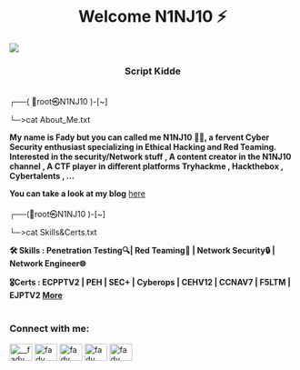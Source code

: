 <h1 align="center">Welcome N1NJ10 ⚡️ </h1>

<img src="https://images.hdqwalls.com/download/anime-scifi-ninja-4k-sy-1366x768.jpg" align="center">
<h3 align="center">Script Kidde</h3>

<img src="https://user-images.githubusercontent.com/71278733/172068867-ba3de80b-dc63-44c0-a31b-0ba74c244163.gif" width="500" height="3">

┌──( 🥷root㉿N1NJ10 )-[~]

└─>cat About_Me.txt

**My name is Fady but you can called me N1NJ10 🕵️‍♂️, a fervent Cyber Security enthusiast specializing in Ethical Hacking and Red Teaming. Interested in the security/Network stuff , A content creator in the N1NJ10 channel , A CTF player in different platforms Tryhackme , Hackthebox , Cybertalents , ...**

**You can take a look at my blog** <a href="https://n1nj10.gitbook.io/n1nj10/">here</a>

<img src="https://user-images.githubusercontent.com/71278733/172068867-ba3de80b-dc63-44c0-a31b-0ba74c244163.gif" width="500" height="3">
┌──(🥷root㉿N1NJ10 )-[~]

└─>cat Skills&Certs.txt

 **🛠️ Skills : Penetration Testing🔍| Red Teaming🔴 | Network Security🔒 | Network Engineer🌐**

**🎖️Certs : ECPPTV2 | PEH | SEC+ | Cyberops | CEHV12 | CCNAV7 | F5LTM | EJPTV2 <a href="https://www.linkedin.com/in/fadymoheb/details/certifications//">More</a>** 

<img src="https://user-images.githubusercontent.com/71278733/172068867-ba3de80b-dc63-44c0-a31b-0ba74c244163.gif" width="500" height="3">
<h3 align="left">Connect with me:</h3>
<p align="left">
<a href="https://twitter.com/FadyMo7eb" target="blank"><img align="center" src="https://raw.githubusercontent.com/rahuldkjain/github-profile-readme-generator/master/src/images/icons/Social/twitter.svg" alt="__fady_moheb__" height="30" width="40" /></a>
<a href="https://www.linkedin.com/in/fadymoheb/" target="blank"><img align="center" src="https://raw.githubusercontent.com/rahuldkjain/github-profile-readme-generator/master/src/images/icons/Social/linked-in-alt.svg" alt="fady moheb" height="30" width="40" /></a>
<a href="https://www.facebook.com/profile.php?id=100083295194726" target="blank"><img align="center" src="https://raw.githubusercontent.com/rahuldkjain/github-profile-readme-generator/master/src/images/icons/Social/facebook.svg" alt="fady moheb" height="30" width="40" /></a>
<a href="https://discord.gg/j9yfvAZT" target="blank"><img align="center" src="https://raw.githubusercontent.com/rahuldkjain/github-profile-readme-generator/master/src/images/icons/Social/discord.svg" alt="fady moheb" height="30" width="40" /></a>
<a href="https://t.me/N1NJ10" target="blank"><img align="center" src="https://upload.wikimedia.org/wikipedia/commons/8/82/Telegram_logo.svg" alt="fady moheb" height="30" width="40" /></a>
</p>

